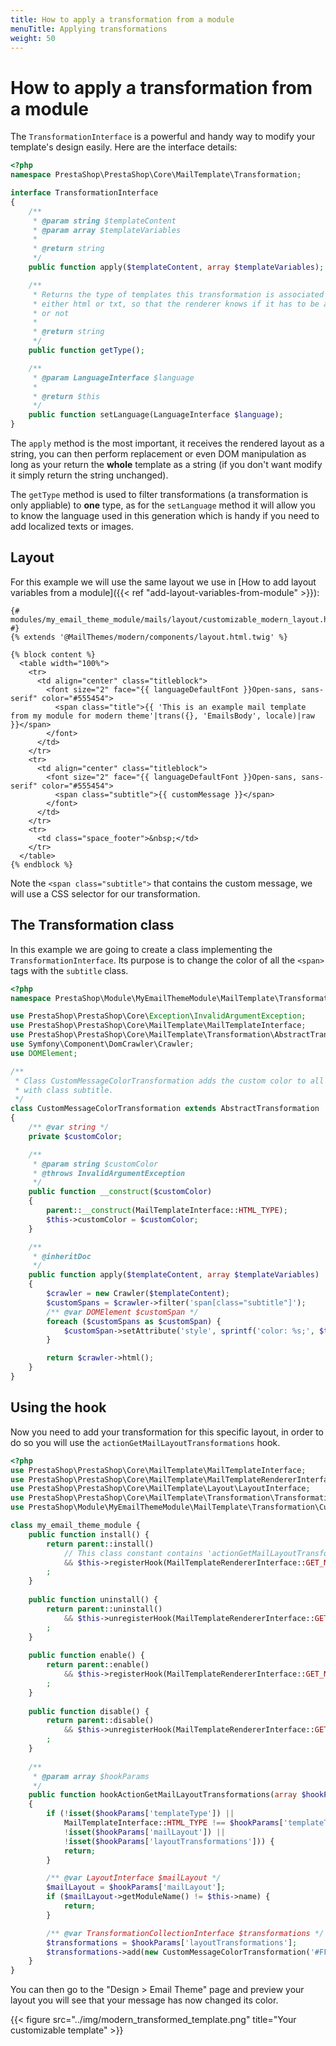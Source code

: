 ```yaml
---
title: How to apply a transformation from a module
menuTitle: Applying transformations
weight: 50
---
```


# How to apply a transformation from a module

The `TransformationInterface` is a powerful and handy way to modify your template's design easily.
Here are the interface details:

```php
<?php
namespace PrestaShop\PrestaShop\Core\MailTemplate\Transformation;

interface TransformationInterface
{
    /**
     * @param string $templateContent
     * @param array $templateVariables
     *
     * @return string
     */
    public function apply($templateContent, array $templateVariables);

    /**
     * Returns the type of templates this transformation is associated with,
     * either html or txt, so that the renderer knows if it has to be applied
     * or not
     *
     * @return string
     */
    public function getType();

    /**
     * @param LanguageInterface $language
     *
     * @return $this
     */
    public function setLanguage(LanguageInterface $language);
}
```

The `apply` method is the most important, it receives the rendered layout as a string, you can then perform replacement
or even DOM manipulation as long as your return the **whole** template as a string (if you don't want modify it simply
return the string unchanged).

The `getType` method is used to filter transformations (a transformation is only appliable) to **one** type, as for the
`setLanguage` method it will allow you to know the language used in this generation which is handy if you need to add
localized texts or images.

## Layout

For this example we will use the same layout we use in [How to add layout variables from a module]({{< ref "add-layout-variables-from-module" >}}):

```twig
{# modules/my_email_theme_module/mails/layout/customizable_modern_layout.html.twig #}
{% extends '@MailThemes/modern/components/layout.html.twig' %}

{% block content %}
  <table width="100%">
    <tr>
      <td align="center" class="titleblock">
        <font size="2" face="{{ languageDefaultFont }}Open-sans, sans-serif" color="#555454">
          <span class="title">{{ 'This is an example mail template from my module for modern theme'|trans({}, 'EmailsBody', locale)|raw }}</span>
        </font>
      </td>
    </tr>
    <tr>
      <td align="center" class="titleblock">
        <font size="2" face="{{ languageDefaultFont }}Open-sans, sans-serif" color="#555454">
          <span class="subtitle">{{ customMessage }}</span>
        </font>
      </td>
    </tr>
    <tr>
      <td class="space_footer">&nbsp;</td>
    </tr>
  </table>
{% endblock %}
```

Note the `<span class="subtitle">` that contains the custom message, we will use a CSS selector for our transformation.

## The Transformation class

In this example we are going to create a class implementing the `TransformationInterface`. Its purpose is to change the color
of all the `<span>` tags with the `subtitle` class.

```php
<?php
namespace PrestaShop\Module\MyEmailThemeModule\MailTemplate\Transformation;

use PrestaShop\PrestaShop\Core\Exception\InvalidArgumentException;
use PrestaShop\PrestaShop\Core\MailTemplate\MailTemplateInterface;
use PrestaShop\PrestaShop\Core\MailTemplate\Transformation\AbstractTransformation;
use Symfony\Component\DomCrawler\Crawler;
use DOMElement;

/**
 * Class CustomMessageColorTransformation adds the custom color to all spans
 * with class subtitle.
 */
class CustomMessageColorTransformation extends AbstractTransformation
{
    /** @var string */
    private $customColor;

    /**
     * @param string $customColor
     * @throws InvalidArgumentException
     */
    public function __construct($customColor)
    {
        parent::__construct(MailTemplateInterface::HTML_TYPE);
        $this->customColor = $customColor;
    }

    /**
     * @inheritDoc
     */
    public function apply($templateContent, array $templateVariables)
    {
        $crawler = new Crawler($templateContent);
        $customSpans = $crawler->filter('span[class="subtitle"]');
        /** @var DOMElement $customSpan */
        foreach ($customSpans as $customSpan) {
            $customSpan->setAttribute('style', sprintf('color: %s;', $this->customColor));
        }

        return $crawler->html();
    }
}
```

## Using the hook

Now you need to add your transformation for this specific layout, in order to do so you will use
the `actionGetMailLayoutTransformations` hook.

```php
<?php
use PrestaShop\PrestaShop\Core\MailTemplate\MailTemplateInterface;
use PrestaShop\PrestaShop\Core\MailTemplate\MailTemplateRendererInterface;
use PrestaShop\PrestaShop\Core\MailTemplate\Layout\LayoutInterface;
use PrestaShop\PrestaShop\Core\MailTemplate\Transformation\TransformationCollectionInterface;
use PrestaShop\Module\MyEmailThemeModule\MailTemplate\Transformation\CustomMessageColorTransformation;

class my_email_theme_module {
    public function install() {
        return parent::install()
            // This class constant contains 'actionGetMailLayoutTransformations'
            && $this->registerHook(MailTemplateRendererInterface::GET_MAIL_LAYOUT_TRANSFORMATIONS)
        ;
    }
    
    public function uninstall() {
        return parent::uninstall()
            && $this->unregisterHook(MailTemplateRendererInterface::GET_MAIL_LAYOUT_TRANSFORMATIONS)
        ;        
    }
    
    public function enable() {
        return parent::enable()
            && $this->registerHook(MailTemplateRendererInterface::GET_MAIL_LAYOUT_TRANSFORMATIONS)
        ;
    }
    
    public function disable() {
        return parent::disable()
            && $this->unregisterHook(MailTemplateRendererInterface::GET_MAIL_LAYOUT_TRANSFORMATIONS)
        ;        
    }
    
    /**
     * @param array $hookParams
     */
    public function hookActionGetMailLayoutTransformations(array $hookParams)
    {
        if (!isset($hookParams['templateType']) ||
            MailTemplateInterface::HTML_TYPE !== $hookParams['templateType'] ||
            !isset($hookParams['mailLayout']) ||
            !isset($hookParams['layoutTransformations'])) {
            return;
        }

        /** @var LayoutInterface $mailLayout */
        $mailLayout = $hookParams['mailLayout'];
        if ($mailLayout->getModuleName() != $this->name) {
            return;
        }

        /** @var TransformationCollectionInterface $transformations */
        $transformations = $hookParams['layoutTransformations'];
        $transformations->add(new CustomMessageColorTransformation('#FF0000'));
    }
}
```

You can then go to the "Design > Email Theme" page and preview your layout you will see that your message has now changed its color.

{{< figure src="../img/modern_transformed_template.png" title="Your customizable template" >}}
